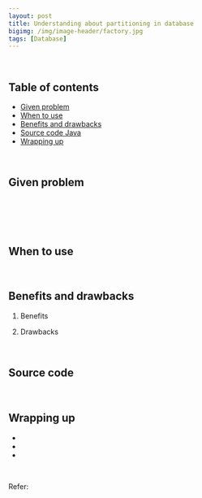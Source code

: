 ```yaml
---
layout: post
title: Understanding about partitioning in database
bigimg: /img/image-header/factory.jpg
tags: [Database]
---
```




<br>

## Table of contents
- [Given problem](#given-problem)
- [When to use](#when-to-use)
- [Benefits and drawbacks](#benefits-and-drawbacks)
- [Source code Java](#source-code-java)
- [Wrapping up](#wrapping-up)


<br>

## Given problem






<br>

## 






<br>

## When to use





<br>

## Benefits and drawbacks
1. Benefits




2. Drawbacks




<br>

## Source code






<br>

## Wrapping up

- 

- 

- 


<br>

Refer:

[]()

[]()

[]()

[]()